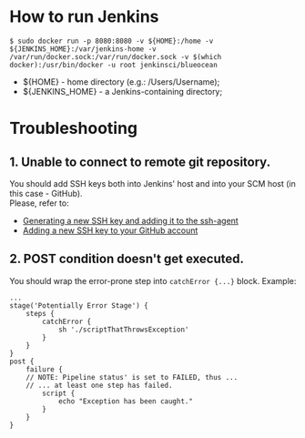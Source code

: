 # How to run Jenkins 

`
$ sudo docker run -p 8080:8080 -v ${HOME}:/home -v ${JENKINS_HOME}:/var/jenkins-home -v /var/run/docker.sock:/var/run/docker.sock -v $(which docker):/usr/bin/docker -u root jenkinsci/blueocean
`
* ${HOME} - home directory (e.g.: /Users/Username);
* ${JENKINS_HOME} - a Jenkins-containing directory;

# Troubleshooting 

## 1. Unable to connect to remote git repository.
You should add SSH keys both into Jenkins' host and into your SCM host (in this case - GitHub). <br/>
Please, refer to: <br/>
* [Generating a new SSH key and adding it to the ssh-agent](https://help.github.com/en/articles/generating-a-new-ssh-key-and-adding-it-to-the-ssh-agent)<br/>
* [Adding a new SSH key to your GitHub account](https://help.github.com/en/articles/adding-a-new-ssh-key-to-your-github-account)<br/>

## 2. POST condition doesn't get executed.
You should wrap the error-prone step into ```catchError {...}``` block. Example: <br/>
```
...
stage('Potentially Error Stage') {
    steps {
        catchError {
            sh './scriptThatThrowsException'
        }
    }
}
post { 
    failure { 
    // NOTE: Pipeline status' is set to FAILED, thus ...
    // ... at least one step has failed.
        script { 
            echo "Exception has been caught."
        }
    }
}
```

